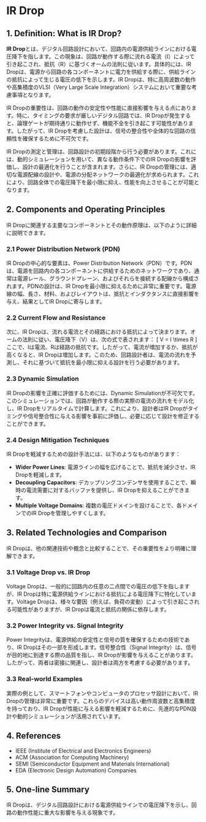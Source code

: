 # IR Drop

## 1. Definition: What is **IR Drop**?
**IR Drop**とは、デジタル回路設計において、回路内の電源供給ラインにおける電圧降下を指します。この現象は、回路が動作する際に流れる電流（I）によって引き起こされ、抵抗（R）に基づくオームの法則に従います。具体的には、IR Dropは、電源から回路の各コンポーネントに電力を供給する際に、供給ラインの抵抗によって生じる電圧の低下を示します。IR Dropは、特に高周波数の動作や高集積度のVLSI（Very Large Scale Integration）システムにおいて重要な考慮事項となります。

IR Dropの重要性は、回路の動作の安定性や性能に直接影響を与える点にあります。特に、タイミングの要求が厳しいデジタル回路では、IR Dropが発生すると、論理ゲートが期待通りに動作せず、機能不全を引き起こす可能性があります。したがって、IR Dropを考慮した設計は、信号の整合性や全体的な回路の信頼性を確保するために不可欠です。

IR Dropの測定と管理は、回路設計の初期段階から行う必要があります。これには、動的シミュレーションを用いて、異なる動作条件下でのIR Dropの影響を評価し、設計の最適化を行うことが含まれます。さらに、IR Dropの管理には、適切な電源配線の設計や、電源の分配ネットワークの最適化が求められます。これにより、回路全体での電圧降下を最小限に抑え、性能を向上させることが可能となります。

## 2. Components and Operating Principles
IR Dropに関連する主要なコンポーネントとその動作原理は、以下のように詳細に説明できます。

### 2.1 Power Distribution Network (PDN)
IR Dropの中心的な要素は、Power Distribution Network（PDN）です。PDNは、電源を回路内の各コンポーネントに供給するためのネットワークであり、通常は電源レール、グラウンドプレーン、およびそれらを接続する配線から構成されます。PDNの設計は、IR Dropを最小限に抑えるために非常に重要です。電源線の幅、長さ、材料、およびレイアウトは、抵抗とインダクタンスに直接影響を与え、結果としてIR Dropに寄与します。

### 2.2 Current Flow and Resistance
次に、IR Dropは、流れる電流とその経路における抵抗によって決まります。オームの法則に従い、電圧降下（V）は、次の式で表されます：
\[ V = I \times R \]
ここで、Iは電流、Rは経路の抵抗です。したがって、電流が増加するか、抵抗が高くなると、IR Dropは増加します。このため、回路設計者は、電流の流れを予測し、それに基づいて抵抗を最小限に抑える設計を行う必要があります。

### 2.3 Dynamic Simulation
IR Dropの影響を正確に評価するためには、Dynamic Simulationが不可欠です。このシミュレーションでは、回路が動作する際の実際の電流の流れをモデル化し、IR Dropをリアルタイムで計算します。これにより、設計者はIR Dropがタイミングや信号整合性に与える影響を事前に評価し、必要に応じて設計を修正することができます。

### 2.4 Design Mitigation Techniques
IR Dropを軽減するための設計手法には、以下のようなものがあります：
- **Wider Power Lines**: 電源ラインの幅を広げることで、抵抗を減少させ、IR Dropを軽減します。
- **Decoupling Capacitors**: デカップリングコンデンサを使用することで、瞬時の電流需要に対するバッファを提供し、IR Dropを抑えることができます。
- **Multiple Voltage Domains**: 複数の電圧ドメインを設けることで、各ドメインでのIR Dropを管理しやすくします。

## 3. Related Technologies and Comparison
IR Dropは、他の関連技術や概念と比較することで、その重要性をより明確に理解できます。

### 3.1 Voltage Drop vs. IR Drop
Voltage Dropは、一般的に回路内の任意の二点間での電圧の低下を指しますが、IR Dropは特に電源供給ラインにおける抵抗による電圧降下に特化しています。Voltage Dropは、様々な要因（例えば、負荷の変動）によって引き起こされる可能性がありますが、IR Dropは電流と抵抗の関係に依存します。

### 3.2 Power Integrity vs. Signal Integrity
Power Integrityは、電源供給の安定性と信号の質を確保するための技術であり、IR Dropはその一部を形成します。信号整合性（Signal Integrity）は、信号が目的地に到達する際の品質を指し、IR Dropが影響を与えることがあります。したがって、両者は密接に関連し、設計者は両方を考慮する必要があります。

### 3.3 Real-world Examples
実際の例として、スマートフォンやコンピュータのプロセッサ設計において、IR Dropの管理は非常に重要です。これらのデバイスは高い動作周波数と高集積度を持っており、IR Dropが性能に与える影響を軽減するために、先進的なPDN設計や動的シミュレーションが活用されています。

## 4. References
- IEEE (Institute of Electrical and Electronics Engineers)
- ACM (Association for Computing Machinery)
- SEMI (Semiconductor Equipment and Materials International)
- EDA (Electronic Design Automation) Companies

## 5. One-line Summary
IR Dropは、デジタル回路設計における電源供給ラインでの電圧降下を示し、回路の動作性能に重大な影響を与える現象です。